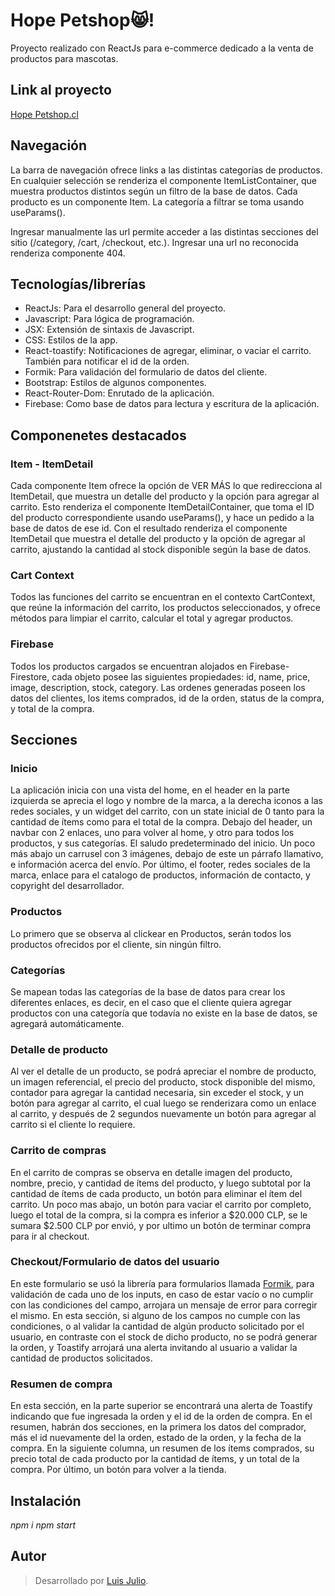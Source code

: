 # Hope Petshop😸!

Proyecto realizado con ReactJs para e-commerce dedicado a la venta de productos para mascotas.


## Link al proyecto

[Hope Petshop.cl](https://luisjulios.github.io/hopepetshop/)

## Navegación

La barra de navegación ofrece links a las distintas categorías de productos. En cualquier selección se renderiza el componente ItemListContainer, que muestra productos distintos según un filtro de la base de datos. Cada producto es un componente Item. La categoría a filtrar se toma usando useParams().

Ingresar manualmente las url permite acceder a las distintas secciones del sitio (/category, /cart, /checkout, etc.). Ingresar una url no reconocida renderiza componente 404.

## Tecnologías/librerías

 - ReactJs: Para el desarrollo general del proyecto.
 - Javascript: Para lógica de programación.
 - JSX: Extensión de sintaxis de Javascript.
 - CSS: Estilos de la app.
 - React-toastify: Notificaciones de agregar, eliminar, o vaciar el carrito. También para notificar el id de la orden.
 - Formik: Para validación del formulario de datos del cliente.
 - Bootstrap: Estilos de algunos componentes.
 - React-Router-Dom: Enrutado de la aplicación.
 - Firebase: Como base de datos para lectura y escritura de la aplicación.

## Componenetes destacados

### Item - ItemDetail
Cada componente Item ofrece la opción de VER MÁS lo que redirecciona al ItemDetail, que muestra un detalle del producto y la opción para agregar al carrito. Esto renderiza el componente ItemDetailContainer, que toma el ID del producto correspondiente usando useParams(), y hace un pedido a la base de datos de ese id. Con el resultado renderiza el componente ItemDetail que muestra el detalle del producto y la opción de agregar al carrito, ajustando la cantidad al stock disponible según la base de datos.
### Cart Context
Todos las funciones del carrito se encuentran en el contexto CartContext, que reúne la información del carrito, los productos seleccionados, y ofrece métodos para limpiar el carrito, calcular el total y agregar productos.
### Firebase
Todos los productos cargados se encuentran alojados en Firebase-Firestore, cada objeto posee las siguientes propiedades: id, name, price, image, description, stock, category.
Las ordenes generadas poseen los datos del clientes, los items comprados, id de la orden, status de la compra, y total de la compra.


## Secciones
### Inicio
La aplicación inicia con una vista del home, en el header en la parte izquierda se aprecia el logo y nombre de la marca, a la derecha iconos a las redes sociales, y un widget del carrito, con un state inicial de 0 tanto para la cantidad de ítems como para el total de la compra.
Debajo del header, un navbar con  2 enlaces, uno para volver al home, y otro para todos los productos, y sus categorías.
El saludo predeterminado del inicio.
Un poco más abajo un carrusel con 3 imágenes, debajo de este un párrafo llamativo, e información acerca del envío.
Por último, el footer, redes sociales de la marca, enlace para el catalogo de productos, información de contacto, y copyright del desarrollador.

### Productos
Lo primero que se observa al clickear en Productos, serán todos los productos ofrecidos por el cliente, sin ningún filtro.
### Categorías
Se mapean todas las categorías de la base de datos para crear los diferentes enlaces, es decir, en el caso que el cliente quiera agregar productos con una categoría que todavía no existe en la base de datos, se agregará automáticamente.

### Detalle de producto
Al ver el detalle de un producto, se podrá apreciar el nombre de producto, un imagen referencial, el precio del producto, stock disponible del mismo, contador para agregar la cantidad necesaria, sin exceder el stock, y un botón para agregar al carrito, el cual luego se renderizara como un enlace al carrito, y después de 2 segundos nuevamente un botón para agregar al carrito si el cliente lo requiere.
### Carrito de compras
En el carrito de compras se observa en detalle imagen del producto, nombre, precio,  y cantidad de ítems del producto, y luego subtotal por la cantidad de ítems de cada producto, un botón para eliminar el ítem del carrito.
Un poco mas abajo, un botón para vaciar el carrito por completo, luego el total de la compra, si la compra es inferior a $20.000 CLP, se le sumara $2.500 CLP por envió, y por ultimo un botón de terminar compra para ir al checkout.
### Checkout/Formulario de datos del usuario
En este formulario se usó la librería para formularios llamada [Formik](https://formik.org/docs/overview), para validación de cada uno de los inputs, en caso de estar vacío o no cumplir con las condiciones del campo, arrojara un mensaje de error para corregir el mismo.
En esta sección, si alguno de los campos no cumple con las condiciones, o al validar la cantidad de algún producto solicitado por el usuario, en contraste con el stock de dicho producto, no se podrá generar la orden, y Toastify arrojará una alerta invitando al usuario a validar la cantidad de productos solicitados.

### Resumen de compra
En esta sección, en la parte superior se encontrará una alerta de Toastify indicando que fue ingresada la orden y el id de la orden de compra.
En el resumen, habrán dos secciones, en la primera los datos del comprador, más el id nuevamente del la orden, estado de la orden, y la fecha de la compra.
En la siguiente columna, un resumen de los ítems comprados, su precio total de cada producto por la cantidad de ítems, y un total de la compra.
Por último, un botón para volver a la tienda.

## Instalación
*npm i*
*npm start*




## Autor
> Desarrollado por [Luis Julio](https://www.linkedin.com/in/antsth/).




